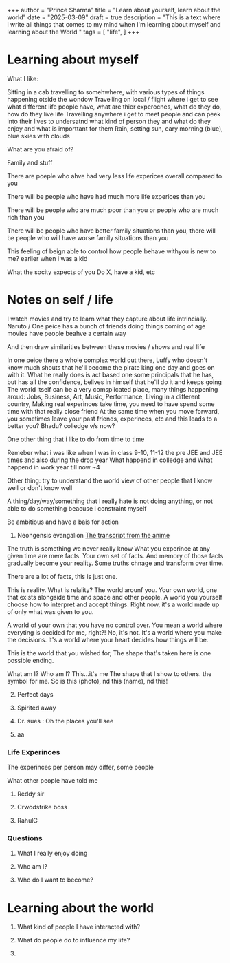 +++
author = "Prince Sharma"
title = "Learn about yourself, learn about the world"
date = "2025-03-09"
draft = true
description = "This is a text where i write all things that comes to my mind when I'm learning about myself and learning about the World "
tags = [
    "life",
]
+++
# Learning about myself

What I like:

Sitting in a cab travelling to somehwhere, with various types of things happening otside the wondow
Travelling on local / flight where i get to see what different life people have, what are thier experocnes, what do they do, how do they live life
Travelling anywhere i get to meet people and can peek into their lives to undersatnd what kind of person they and what do they enjoy and what is importtant for them 
Rain, setting sun, eary morning (blue), blue skies with clouds

What are you afraid of?


Family and stuff

There are poeple who ahve had very less life experices overall compared to you

There will be people who have had much more life experices than you

There will be people who are much poor than you or people who are much rich than you

There will be people who have better family situations than you, there will be people who will have worse family situations than you

This feeling of beign able to control how people behave withyou is new to me? earlier when i was a kid

What the socity expects of you
Do X, have a kid, etc

# Notes on self / life

I watch movies and try to learn what they capture about life intrincially. 
Naruto / One peice has a bunch of friends doing things
coming of age movies have people beahve a certain way

And then draw similarities between these movies / shows and real life

In one peice there a whole complex world out there, Luffy who doesn't know much shouts that he'll become the pirate king one day and goes on with it. 
What he really does is act based one some principals that he has, but has all the confidence, belives in himself that he'll do it and keeps going
The world itself can be a very comsplicated place, many things happening aroud: Jobs, Business, Art, Music, Performance, Living in a different country, 
Making real experinces take time, you need to have spend some time with that really close friend
At the same time when you move forward, you sometimes leave your past friends, experinces, etc and this leads to a better you? 
Bhadu? colledge v/s now?

One other thing that i like to do from time to time

Remeber what i was like when I was in class 9-10, 11-12 the pre JEE and JEE times and also during the drop year
What happend in colledge and 
What happend in work year till now ~4 

Other thing: try to understand the world view of other people that I know well or don't know well

A thing/day/way/something that I really hate is not doing anything, or not able to do something beacuse i constraint myself

Be ambitious and have a bais for action

1. Neongensis evangalion [The transcript from the anime](https://www.oocities.org/gorene/text/Episode26.txt)

The truth is something we never really know
What you experince at any given time are mere facts. Your own set of facts.
And memory of those facts gradually become your reality.
Some truths chnage and transform over time. 

There are a lot of facts, this is just one. 

This is reality. What is relality? 
The world arounf you.
Your own world, one that exists alongside time and space and other people. 
A world you yourself choose how to interpret and accept things.
Right now, it's a world made up of only what was given to you. 

A world of your own that you have no control over. 
You mean a world where everyting is decided for me, right?!
No, it's not. It's a world where you make the decisions.
It's a world where your heart decides how things will be.

This is the world that you wished for, The shape that's taken here is one possible ending.

What am I? Who am I?
This...it's me
The shape that I show to others. the symbol for me.
So is this (photo), nd this (name), nd this! 


2. Perfect days

3. Spirited away

4. Dr. sues : Oh the places you'll see

5. aa




### Life Experinces

The experinces per person may differ, some people 

What other people have told me

1. Reddy sir

2. Crwodstrike boss

3. RahulG




### Questions

1. What I really enjoy doing

2. Who am I?

3. Who do I want to become? 


# Learning about the world

1. What kind of people I have interacted with? 

2. What do people do to influence my life? 

3. 